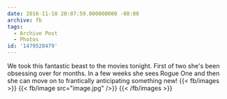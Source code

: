 ```yaml
---
date: 2016-11-18 20:07:59.000000000 -08:00
archive: fb
tags: 
  - Archive Post
  - Photos
id: '1479528479'
---
```


We took this fantastic beast to the movies tonight. First of two she's been obsessing over for months. In a few weeks she sees Rogue One and then she can move on to frantically anticipating something new!
{{< fb/images >}}
{{< fb/image src="image.jpg" />}}
{{< /fb/images >}}

